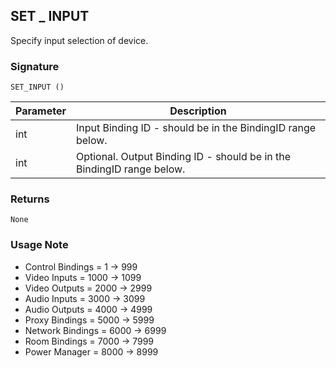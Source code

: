 ## SET \_ INPUT

Specify input selection of device.


### Signature

`SET_INPUT ()`

| Parameter | Description |
| --- | --- |
| int | Input Binding ID - should be in the BindingID range below. |
| int | Optional. Output Binding ID - should be in the BindingID range below. |


### Returns

`None`


### Usage Note

- Control Bindings = 1 -\> 999
- Video Inputs = 1000 -\> 1099
- Video Outputs = 2000 -\> 2999
- Audio Inputs = 3000 -\> 3099
- Audio Outputs = 4000 -\> 4999
- Proxy Bindings = 5000 -\> 5999
- Network Bindings = 6000 -\> 6999
- Room Bindings = 7000 -\> 7999
- Power Manager = 8000 -\> 8999

